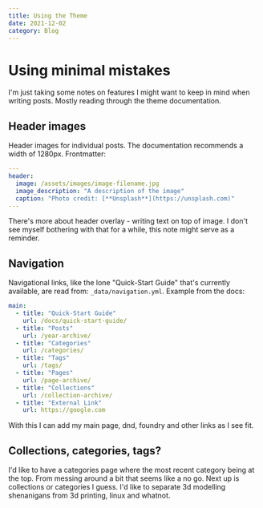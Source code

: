```yaml
---
title: Using the Theme
date: 2021-12-02
category: Blog
---
```

# Using minimal mistakes
I'm just taking some notes on features I might want to keep in mind when writing posts. Mostly reading through the theme documentation.

## Header images
Header images for individual posts. The documentation recommends a width of 1280px.
Frontmatter:
```yaml
---
header:
  image: /assets/images/image-filename.jpg
  image_description: "A description of the image"
  caption: "Photo credit: [**Unsplash**](https://unsplash.com)"
---
```

There's more about header overlay - writing text on top of image. I don't see myself bothering with that for a while, this note might serve as a reminder.

## Navigation
Navigational links, like the lone "Quick-Start Guide" that's currently available, are read from: `_data/navigation.yml`.
Example from the docs:
```yaml
main:
  - title: "Quick-Start Guide"
    url: /docs/quick-start-guide/
  - title: "Posts"
    url: /year-archive/
  - title: "Categories"
    url: /categories/
  - title: "Tags"
    url: /tags/
  - title: "Pages"
    url: /page-archive/
  - title: "Collections"
    url: /collection-archive/
  - title: "External Link"
    url: https://google.com
```
With this I can add my main page, dnd, foundry and other links as I see fit.

## Collections, categories, tags?
I'd like to have a categories page where the most recent category being at the top. From messing around a bit that seems like a no go.
Next up is collections or categories I guess. I'd like to separate 3d modelling shenanigans from 3d printing, linux and whatnot.